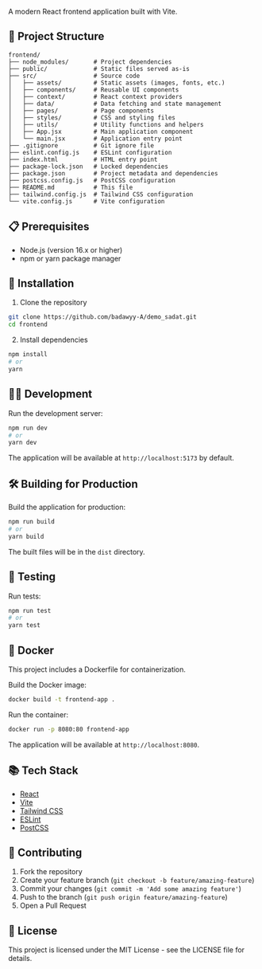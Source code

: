 A modern React frontend application built with Vite.

## 🚀 Project Structure

```
frontend/
├── node_modules/       # Project dependencies
├── public/             # Static files served as-is
├── src/                # Source code
│   ├── assets/         # Static assets (images, fonts, etc.)
│   ├── components/     # Reusable UI components
│   ├── context/        # React context providers
│   ├── data/           # Data fetching and state management
│   ├── pages/          # Page components
│   ├── styles/         # CSS and styling files
│   ├── utils/          # Utility functions and helpers
│   ├── App.jsx         # Main application component
│   └── main.jsx        # Application entry point
├── .gitignore          # Git ignore file
├── eslint.config.js    # ESLint configuration
├── index.html          # HTML entry point
├── package-lock.json   # Locked dependencies
├── package.json        # Project metadata and dependencies
├── postcss.config.js   # PostCSS configuration
├── README.md           # This file
├── tailwind.config.js  # Tailwind CSS configuration
└── vite.config.js      # Vite configuration
```

## 📋 Prerequisites

- Node.js (version 16.x or higher)
- npm or yarn package manager

## 🔧 Installation

1. Clone the repository

```bash
git clone https://github.com/badawyy-A/demo_sadat.git
cd frontend
```

2. Install dependencies

```bash
npm install
# or
yarn
```

## 🏃‍♀️ Development

Run the development server:

```bash
npm run dev
# or
yarn dev
```

The application will be available at `http://localhost:5173` by default.

## 🛠️ Building for Production

Build the application for production:

```bash
npm run build
# or
yarn build
```

The built files will be in the `dist` directory.

## 🧪 Testing

Run tests:

```bash
npm run test
# or
yarn test
```

## 🚢 Docker

This project includes a Dockerfile for containerization.

Build the Docker image:

```bash
docker build -t frontend-app .
```

Run the container:

```bash
docker run -p 8080:80 frontend-app
```

The application will be available at `http://localhost:8080`.

## 📚 Tech Stack

- [React](https://reactjs.org/)
- [Vite](https://vitejs.dev/)
- [Tailwind CSS](https://tailwindcss.com/)
- [ESLint](https://eslint.org/)
- [PostCSS](https://postcss.org/)

## 🤝 Contributing

1. Fork the repository
2. Create your feature branch (`git checkout -b feature/amazing-feature`)
3. Commit your changes (`git commit -m 'Add some amazing feature'`)
4. Push to the branch (`git push origin feature/amazing-feature`)
5. Open a Pull Request

## 📝 License

This project is licensed under the MIT License - see the LICENSE file for details.

